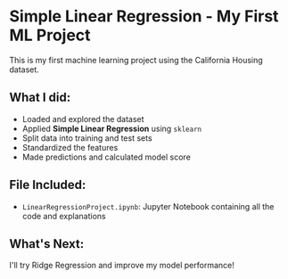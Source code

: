 # Simple Linear Regression - My First ML Project 

This is my first machine learning project using the California Housing dataset.

##  What I did:
- Loaded and explored the dataset
- Applied **Simple Linear Regression** using `sklearn` 
- Split data into training and test sets
- Standardized the features
- Made predictions and calculated model score

##  File Included:
- `LinearRegressionProject.ipynb`: Jupyter Notebook containing all the code and explanations

##  What's Next: 
I'll try Ridge Regression and improve my model performance!
